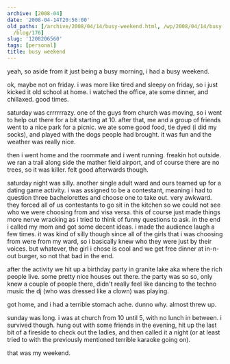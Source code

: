 ```yaml
---
archive: [2008-04]
date: '2008-04-14T20:56:00'
old_paths: [/archive/2008/04/14/busy-weekend.html, /wp/2008/04/14/busy-weekend/, /2008/04/14/busy-weekend/,
  /blog/176]
slug: '1208206560'
tags: [personal]
title: busy weekend
---
```


yeah, so aside from it just being a busy morning, i had a busy weekend.

ok, maybe not on friday. i was more like tired and sleepy on friday, so
i just kicked it old school at home. i watched the office, ate some
dinner, and chillaxed. good times.

saturday was crrrrrrazy. one of the guys from church was moving, so i went
to help out there for a bit starting at 10. after that, me and a group of
friends went to a nice park for a picnic. we ate some good food, tie dyed
(i did my socks), and played with the dogs people had brought. it was fun
and the weather was really nice.

then i went home and the roommate and i went running. freakin hot outside.
we ran a trail along side the mather field airport, and of course there
are no trees, so it was killer. felt good afterwards though.

saturday night was silly. another single adult ward and ours teamed up for
a dating game activity. i was assigned to be a contestant, meaning i had
to question three bachelorettes and choose one to take out. very awkward.
they forced all of us contestants to go sit in the kitchen so we could not
see who we were choosing from and visa versa. this of course just made
things more nerve wracking as i tried to think of funny questions to ask.
in the end i called my mom and got some decent ideas. i made the audience
laugh a few times. it was kind of silly though since all of the girls that
i was choosing from were from my ward, so i basically knew who they were
just by their voices. but whatever, the girl i chose is cool and we get
free dinner at in-n-out burger, so not that bad in the end.

after the activity we hit up a birthday party in granite lake aka where
the rich people live. some pretty nice houses out there. the party was so
so, only knew a couple of people there, didn't really feel like dancing to
the techno music the dj (who was dressed like a clown) was playing.

got home, and i had a terrible stomach ache. dunno why. almost threw up.

sunday was long. i was at church from 10 until 5, with no lunch in
between. i survived though. hung out with some friends in the evening, hit
up the last bit of a fireside to check out the ladies, and then called it
a night (or at least tried to with the previously mentioned terrible
karaoke going on).

that was my weekend.

